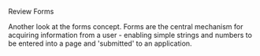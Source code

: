 Review Forms

Another look at the forms concept. Forms are the central mechanism for acquiring information from a user - enabling simple strings and numbers to be entered into a page and 'submitted' to an application.